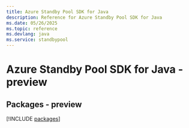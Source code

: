 ```yaml
---
title: Azure Standby Pool SDK for Java
description: Reference for Azure Standby Pool SDK for Java
ms.date: 05/26/2025
ms.topic: reference
ms.devlang: java
ms.service: standbypool
---
```

# Azure Standby Pool SDK for Java - preview
## Packages - preview
[!INCLUDE [packages](standby-pool-index.md)]